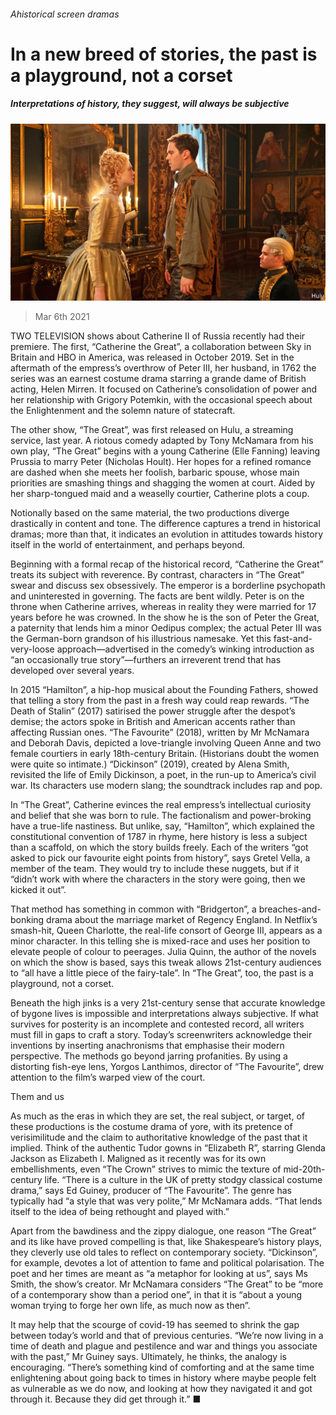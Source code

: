 ###### Ahistorical screen dramas

# In a new breed of stories, the past is a playground, not a corset 

##### Interpretations of history, they suggest, will always be subjective 

![image](images/20210306_bkp002.jpg) 

> Mar 6th 2021 


TWO TELEVISION shows about Catherine II of Russia recently had their premiere. The first, “Catherine the Great”, a collaboration between Sky in Britain and HBO in America, was released in October 2019. Set in the aftermath of the empress’s overthrow of Peter III, her husband, in 1762 the series was an earnest costume drama starring a grande dame of British acting, Helen Mirren. It focused on Catherine’s consolidation of power and her relationship with Grigory Potemkin, with the occasional speech about the Enlightenment and the solemn nature of statecraft. 


The other show, “The Great”, was first released on Hulu, a streaming service, last year. A riotous comedy adapted by Tony McNamara from his own play, “The Great” begins with a young Catherine (Elle Fanning) leaving Prussia to marry Peter (Nicholas Hoult). Her hopes for a refined romance are dashed when she meets her foolish, barbaric spouse, whose main priorities are smashing things and shagging the women at court. Aided by her sharp-tongued maid and a weaselly courtier, Catherine plots a coup. 



Notionally based on the same material, the two productions diverge drastically in content and tone. The difference captures a trend in historical dramas; more than that, it indicates an evolution in attitudes towards history itself in the world of entertainment, and perhaps beyond.


Beginning with a formal recap of the historical record, “Catherine the Great” treats its subject with reverence. By contrast, characters in “The Great” swear and discuss sex obsessively. The emperor is a borderline psychopath and uninterested in governing. The facts are bent wildly. Peter is on the throne when Catherine arrives, whereas in reality they were married for 17 years before he was crowned. In the show he is the son of Peter the Great, a paternity that lends him a minor Oedipus complex; the actual Peter III was the German-born grandson of his illustrious namesake. Yet this fast-and-very-loose approach—advertised in the comedy’s winking introduction as “an occasionally true story”—furthers an irreverent trend that has developed over several years.


In 2015 “Hamilton”, a hip-hop musical about the Founding Fathers, showed that telling a story from the past in a fresh way could reap rewards. “The Death of Stalin” (2017) satirised the power struggle after the despot’s demise; the actors spoke in British and American accents rather than affecting Russian ones. “The Favourite” (2018), written by Mr McNamara and Deborah Davis, depicted a love-triangle involving Queen Anne and two female courtiers in early 18th-century Britain. (Historians doubt the women were quite so intimate.) “Dickinson” (2019), created by Alena Smith, revisited the life of Emily Dickinson, a poet, in the run-up to America’s civil war. Its characters use modern slang; the soundtrack includes rap and pop. 


In “The Great”, Catherine evinces the real empress’s intellectual curiosity and belief that she was born to rule. The factionalism and power-broking have a true-life nastiness. But unlike, say, “Hamilton”, which explained the constitutional convention of 1787 in rhyme, here history is less a subject than a scaffold, on which the story builds freely. Each of the writers “got asked to pick our favourite eight points from history”, says Gretel Vella, a member of the team. They would try to include these nuggets, but if it “didn’t work with where the characters in the story were going, then we kicked it out”.


That method has something in common with “Bridgerton”, a breaches-and-bonking drama about the marriage market of Regency England. In Netflix’s smash-hit, Queen Charlotte, the real-life consort of George III, appears as a minor character. In this telling she is mixed-race and uses her position to elevate people of colour to peerages. Julia Quinn, the author of the novels on which the show is based, says this tweak allows 21st-century audiences to “all have a little piece of the fairy-tale”. In “The Great”, too, the past is a playground, not a corset.


Beneath the high jinks is a very 21st-century sense that accurate knowledge of bygone lives is impossible and interpretations always subjective. If what survives for posterity is an incomplete and contested record, all writers must fill in gaps to craft a story. Today’s screenwriters acknowledge their inventions by inserting anachronisms that emphasise their modern perspective. The methods go beyond jarring profanities. By using a distorting fish-eye lens, Yorgos Lanthimos, director of “The Favourite”, drew attention to the film’s warped view of the court.

Them and us


As much as the eras in which they are set, the real subject, or target, of these productions is the costume drama of yore, with its pretence of verisimilitude and the claim to authoritative knowledge of the past that it implied. Think of the authentic Tudor gowns in “Elizabeth R”, starring Glenda Jackson as Elizabeth I. Maligned as it recently was for its own embellishments, even “The Crown” strives to mimic the texture of mid-20th-century life. “There is a culture in the UK of pretty stodgy classical costume drama,” says Ed Guiney, producer of “The Favourite”. The genre has typically had “a style that was very polite,” Mr McNamara adds. “That lends itself to the idea of being rethought and played with.”


Apart from the bawdiness and the zippy dialogue, one reason “The Great” and its like have proved compelling is that, like Shakespeare’s history plays, they cleverly use old tales to reflect on contemporary society. “Dickinson”, for example, devotes a lot of attention to fame and political polarisation. The poet and her times are meant as “a metaphor for looking at us”, says Ms Smith, the show’s creator. Mr McNamara considers “The Great” to be “more of a contemporary show than a period one”, in that it is “about a young woman trying to forge her own life, as much now as then”.


It may help that the scourge of covid-19 has seemed to shrink the gap between today’s world and that of previous centuries. “We’re now living in a time of death and plague and pestilence and war and things you associate with the past,” Mr Guiney says. Ultimately, he thinks, the analogy is encouraging. “There’s something kind of comforting and at the same time enlightening about going back to times in history where maybe people felt as vulnerable as we do now, and looking at how they navigated it and got through it. Because they did get through it.” ■

